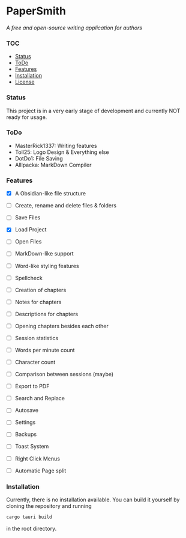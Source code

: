 # PaperSmith

_A free and open-source writing application for authors_


### TOC
- [Status](#status)
- [ToDo](#todo)
- [Features](#features)
- [Installation](#installation)
- [License](LICENSE)

### Status

This project is in a very early stage of development and currently NOT ready for usage.

### ToDo

- MasterRick1337: Writing features
- Toll25: Logo Design & Everything else
- DotDo1: File Saving
- Alllpacka: MarkDown Compiler


### Features

- [X] A Obsidian-like file structure
- [ ] Create, rename and delete files & folders
- [ ] Save Files
- [X] Load Project
- [ ] Open Files
- [ ] MarkDown-like support
- [ ] Word-like styling features
- [ ] Spellcheck
- [ ] Creation of chapters
- [ ] Notes for chapters
- [ ] Descriptions for chapters
- [ ] Opening chapters besides each other
- [ ] Session statistics
- [ ] Words per minute count
- [ ] Character count
- [ ] Comparison between sessions (maybe)
- [ ] Export to PDF
- [ ] Search and Replace
- [ ] Autosave
- [ ] Settings
- [ ] Backups
- [ ] Toast System
- [ ] Right Click Menus
- [ ] Automatic Page split


### Installation

Currently, there is no installation available. You can build it yourself by cloning the repository and running 
```bash
cargo tauri build
``` 
in the root directory.
